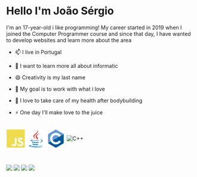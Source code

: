 <h1 font-family; Pacifico:> Hello I'm João Sérgio</h1>

  I'm an 17-year-old i like programming! My career started in 2019 when I joined the Computer Programmer course and since that day, I have wanted to develop websites and learn more about the area
    
 - 📫 I live in Portugal
  
 - 💬 I want to learn more all about informatic
  
 - 😄 Creativity is my last name
  
 - 🔭 My goal is to work with what i love
  
 - 👯 I love to take care of my health after bodybuilding
  
  - ⚡ One day I'll make love to the juice
   
<div style="display: inline_block"><br>
  <img align="center" alt="JavaScript" height="50" width="50" src="https://raw.githubusercontent.com/devicons/devicon/master/icons/javascript/javascript-plain.svg">
  <img align="center" alt="Java" height="50" width="50" src="https://raw.githubusercontent.com/devicons/devicon/master/icons/java/java-original.svg">
  <img align="center" alt="C" height="50" width="50" src="https://raw.githubusercontent.com/devicons/devicon/master/icons/c/c-original.svg">
  <img align="center" alt="C++" height="50" width="50" src="https://cdn.jsdelivr.net/gh/devicons/devicon/icons/cplusplus/cplusplus-original.svg" />
<div> 

<img></img>
<img></img>
<img></img>
 
  <a href="" target="_blank"><img src="https://img.shields.io/badge/-Instagram-%23E4405F?style=for-the-badge&logo=instagram&logoColor=white" target="_blank"></a>
 <a href="" target="_blank"><img src="https://img.shields.io/badge/Discord-7289DA?style=for-the-badge&logo=discord&logoColor=white" target="_blank"></a> 
  <a href ="" ><img src="https://img.shields.io/badge/-Gmail-%23333?style=for-the-badge&logo=gmail&logoColor=white" target="_blank"></a>
  <a href="" target="_blank"><img src="https://img.shields.io/badge/-LinkedIn-%230077B5?style=for-the-badge&logo=linkedin&logoColor=white" target="_blank"></a> 
  
</div>
